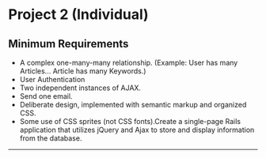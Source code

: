 # Project 2 (Individual)

## Minimum Requirements

- A complex one-many-many relationship. (Example: User has many Articles... Article has many Keywords.)
- User Authentication
- Two independent instances of AJAX.
- Send one email.
- Deliberate design, implemented with semantic markup and organized CSS.
- Some use of CSS sprites (not CSS fonts).Create a single-page Rails application that utilizes jQuery and Ajax to store and display information from the database.

---

